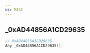 ```yaml
---
ns: MISC
---
```

## _0xAD44856A1CD29635

```c
// 0xAD44856A1CD29635
Any _0xAD44856A1CD29635();
```

